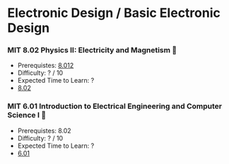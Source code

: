 # Electronic Design / Basic Electronic Design

### MIT 8.02 Physics II: Electricity and Magnetism 🎯
- Prerequistes: [8.012](https://ocw.mit.edu/courses/8-012-physics-i-classical-mechanics-fall-2008/)
- Difficulty: ? / 10
- Expected Time to Learn: ?
- [8.02](https://ocw.mit.edu/courses/8-02-physics-ii-electricity-and-magnetism-spring-2019/)

### MIT 6.01 Introduction to Electrical Engineering and Computer Science I 🎯
- Prerequistes: 8.02
- Difficulty: ? / 10
- Expected Time to Learn: ?
- [6.01](https://ocw.mit.edu/courses/6-01sc-introduction-to-electrical-engineering-and-computer-science-i-spring-2011/pages/syllabus/)
